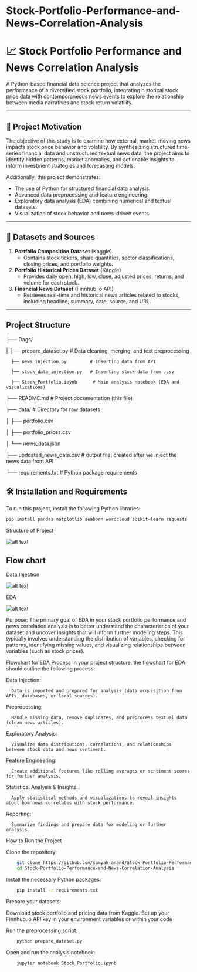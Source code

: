 # Stock-Portfolio-Performance-and-News-Correlation-Analysis


# 📈 Stock Portfolio Performance and News Correlation Analysis

A Python-based financial data science project that analyzes the performance of a diversified stock portfolio, integrating historical stock price data with contemporaneous news events to explore the relationship between media narratives and stock return volatility.

---

## 🚀 Project Motivation

The objective of this study is to examine how external, market-moving news impacts stock price behavior and volatility. By synthesizing structured time-series financial data and unstructured textual news data, the project aims to identify hidden patterns, market anomalies, and actionable insights to inform investment strategies and forecasting models.

Additionally, this project demonstrates:
- The use of Python for structured financial data analysis.
- Advanced data preprocessing and feature engineering.
- Exploratory data analysis (EDA) combining numerical and textual datasets.
- Visualization of stock behavior and news-driven events.

---

## 📂 Datasets and Sources

1. **Portfolio Composition Dataset** (Kaggle)  
   - Contains stock tickers, share quantities, sector classifications, closing prices, and portfolio weights.
2. **Portfolio Historical Prices Dataset** (Kaggle)  
   - Provides daily open, high, low, close, adjusted prices, returns, and volume for each stock.
3. **Financial News Dataset** (Finnhub.io API)  
   - Retrieves real-time and historical news articles related to stocks, including headline, summary, date, source, and URL.

---
## Project Structure

├── Dags/ 

   |  ├── prepare_dataset.py        # Data cleaning, merging, and text preprocessing
   
      ├── news_injection.py         # Inserting data from API 
      
      ├── stock_data_injection.py   # Inserting stock data from .csv 
      
      ├── Stock_Portfolio.ipynb      # Main analysis notebook (EDA and visualizations)

├── README.md                  # Project documentation (this file)

├── data/                      # Directory for raw datasets

   │    ├── portfolio.csv
   
   │    ├── portfolio_prices.csv
   
   │    └── news_data.json

├── upddated_news_data.csv   # output file, created  after we inject the news data from API

└── requirements.txt         # Python package requirements



## 🛠 Installation and Requirements

To run this project, install the following Python libraries:

```bash
pip install pandas matplotlib seaborn wordcloud scikit-learn requests
``` 

Structure of Project 

![alt text](Structure.drawio.png)


## Flow chart 
Data Injection 


![alt text](Data_injection.drawio.png)

EDA

![alt text](EDA.drawio.png)

Purpose: The primary goal of EDA in your stock portfolio performance and news correlation analysis is to better understand the characteristics of your dataset and uncover insights that will inform further modeling steps. This typically involves understanding the distribution of variables, checking for patterns, identifying missing values, and visualizing relationships between variables (such as stock prices).


Flowchart for EDA Process
In your project structure, the flowchart for EDA should outline the following process:

   Data Injection:
   
      Data is imported and prepared for analysis (data acquisition from APIs, databases, or local sources).
   
   Preprocessing:
   
      Handle missing data, remove duplicates, and preprocess textual data (clean news articles).
   
   Exploratory Analysis:
   
      Visualize data distributions, correlations, and relationships between stock data and news sentiment.
   
   Feature Engineering:
   
      Create additional features like rolling averages or sentiment scores for further analysis.
   
   Statistical Analysis & Insights:
   
      Apply statistical methods and visualizations to reveal insights about how news correlates with stock performance.
   
   Reporting:
   
      Summarize findings and prepare data for modeling or further analysis.



How to Run the Project

Clone the repository:
```bash
    git clone https://github.com/samyak-anand/Stock-Portfolio-Performance-and-News-Correlation-Analysis.git
    cd Stock-Portfolio-Performance-and-News-Correlation-Analysis
```

Install the necessary Python packages:
```bash
    pip install -r requirements.txt
```

Prepare your datasets:

Download stock portfolio and pricing data from Kaggle.
Set up your Finnhub.io API key in your environment variables or within your code

Run the preprocessing script:
```bash
    python prepare_dataset.py
```

Open and run the analysis notebook:
```bash
    jupyter notebook Stock_Portfolio.ipynb
```
